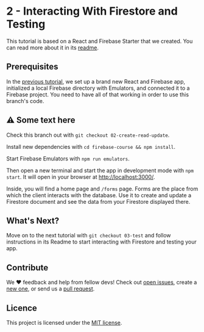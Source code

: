 # 2 - Interacting With Firestore and Testing

This tutorial is based on a React and Firebase Starter that we created. You can read more about it in its [readme](https://github.com/codebusters-ca/react-firebase-starter#react--firebase-starter).

## Prerequisites 

In the [previous tutorial](https://github.com/codebusters-ca/firebase-course/tree/01-project-setup#1---setting-up-a-react-and-firebase-project), we set up a brand new React and Firebase app, initialized a local Firebase directory with Emulators, and connected it to a Firebase project. You need to have all of that working in order to use this branch's code.

## :warning: Some text here

Check this branch out with `git checkout 02-create-read-update`.

Install new dependencies with `cd firebase-course && npm install`.

Start Firebase Emulators with `npm run emulators`.

Then open a new terminal and start the app in development mode with `npm start`. It will open in your browser at [http://localhost:3000/](http://localhost:3000/).

Inside, you will find a home page and `/forms` page. Forms are the place from which the client interacts with the database. Use it to create and update a Firestore document and see the data from your Firestore displayed there.

## What's Next?

Move on to the next tutorial with `git checkout 03-test` and follow instructions in its Readme to start interacting with Firestore and testing your app.

## Contribute

We ❤️ feedback and help from fellow devs! Check out [open issues](https://github.com/codebusters-ca/react-firebase-starter/issues), create a [new one](https://github.com/codebusters-ca/react-firebase-starter/issues/new?labels=bug), or send us a [pull request](https://github.com/codebusters-ca/react-firebase-starter/compare).

## Licence

This project is licensed under the [MIT license](https://github.com/codebusters-ca/firebase-course/blob/main/LICENSE).
